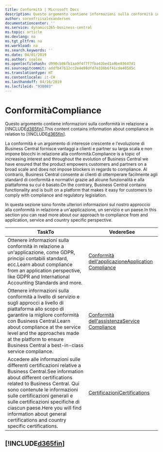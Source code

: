 ```yaml
---
title: Conformità | Microsoft Docs
description: Questo argomento contiene informazioni sulla conformità in relazione a Business Central.
author: sorenfriisalexandersen
documentationcenter: ''
ms.service: dynamics365-business-central
ms.topic: article
ms.devlang: na
ms.tgt_pltfrm: na
ms.workload: na
ms.search.keywords: ''
ms.date: 04/01/2019
ms.author: soalex
ms.openlocfilehash: d990cb86fb1aa9f4f7f7fba43bed1a8be83647d1
ms.sourcegitcommit: addfb47612cc2e4e98dfd7e338b6f41cde405d5c
ms.translationtype: HT
ms.contentlocale: it-CH
ms.lasthandoff: 04/16/2019
ms.locfileid: "938083"
---
```

# <a name="compliance"></a><span data-ttu-id="79a75-103">Conformità</span><span class="sxs-lookup"><span data-stu-id="79a75-103">Compliance</span></span>
<span data-ttu-id="79a75-104">Questo argomento contiene informazioni sulla conformità in relazione a [!INCLUDE[d365fin](../includes/d365fin_md.md)].</span><span class="sxs-lookup"><span data-stu-id="79a75-104">This content contains information about compliance in relation to [!INCLUDE[d365fin](../includes/d365fin_md.md)].</span></span>  

<span data-ttu-id="79a75-105">La conformità è un argomento di interesse crescente e l'evoluzione di Business Central fornisce vantaggi a clienti e partner su larga scala e non impone blocchi in relazione alla conformità.</span><span class="sxs-lookup"><span data-stu-id="79a75-105">Compliance is a topic of increasing interest and throughout the evolution of Business Central we have ensured that the product empowers customers and partners on a broad scale and does not impose blockers in regards to compliance.</span></span> <span data-ttu-id="79a75-106">Al contrario, Business Central consente ai clienti di ottemperare facilmente agli standard di conformità e normativi grazie ad alcune funzionalità e alla piattaforma su cui è basato.</span><span class="sxs-lookup"><span data-stu-id="79a75-106">On the contrary, Business Central contains functionality and is built on a platform that makes it easy for customers to comply with compliance and regulatory legislation.</span></span>

<span data-ttu-id="79a75-107">In questa sezione sono fornite ulteriori informazioni sul nostro approccio alla conformità in relazione a un'applicazione, un servizio e un paese.</span><span class="sxs-lookup"><span data-stu-id="79a75-107">In this section you can read more about our approach to compliance from and application, service and country specific perspective.</span></span>

|<span data-ttu-id="79a75-108">**Task**</span><span class="sxs-lookup"><span data-stu-id="79a75-108">**To**</span></span>|<span data-ttu-id="79a75-109">**Vedere**</span><span class="sxs-lookup"><span data-stu-id="79a75-109">**See**</span></span>|  
|------------|-------------|  
|<span data-ttu-id="79a75-110">Ottenere informazioni sulla conformità in relazione a un'applicazione, come GDPR, principi contabili standard, ecc.</span><span class="sxs-lookup"><span data-stu-id="79a75-110">Learn about compliance from an application perspective, like GDPR and International Accounting Standards and more.</span></span>|[<span data-ttu-id="79a75-111">Conformità dell'applicazione</span><span class="sxs-lookup"><span data-stu-id="79a75-111">Application Compliance</span></span>](compliance-application-compliance.md)|  
|<span data-ttu-id="79a75-112">Ottenere informazioni sulla conformità a livello di servizio e sugli approcci a livello di piattaforma allo scopo di garantire la migliore conformità con Business Central.</span><span class="sxs-lookup"><span data-stu-id="79a75-112">Learn about compliance at the service level and the approaches made at the platform to ensure Business Central a best-in-class service compliance.</span></span>|[<span data-ttu-id="79a75-113">Conformità dell'assistenza</span><span class="sxs-lookup"><span data-stu-id="79a75-113">Service Compliance</span></span>](compliance-service-compliance.md)|  
|<span data-ttu-id="79a75-114">Accedere alle informazioni sulle differenti certificazioni relative a Business Central.</span><span class="sxs-lookup"><span data-stu-id="79a75-114">See information about different certifications related to Business Central.</span></span> <span data-ttu-id="79a75-115">Qui sono contenute le informazioni sulle certificazioni generali e sulle certificazioni specifiche di ciascun paese.</span><span class="sxs-lookup"><span data-stu-id="79a75-115">Here you will find information about general certifications and country specific certifications.</span></span>|[<span data-ttu-id="79a75-116">Certificazioni</span><span class="sxs-lookup"><span data-stu-id="79a75-116">Certifications</span></span>](compliance-certifications.md)|  

 ## [!INCLUDE[d365fin](../includes/free_trial_md.md)]  
 
